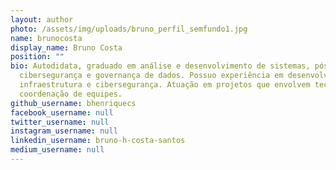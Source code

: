 ```yaml
---
layout: author
photo: /assets/img/uploads/bruno_perfil_semfundo1.jpg
name: brunocosta
display_name: Bruno Costa
position: ""
bio: Autodidata, graduado em análise e desenvolvimento de sistemas, pós-graduando em
  cibersegurança e governança de dados. Possuo experiência em desenvolvimento,
  infraestrutura e cibersegurança. Atuação em projetos que envolvem tecnologia e
  coordenação de equipes.
github_username: bhenriquecs
facebook_username: null
twitter_username: null
instagram_username: null
linkedin_username: bruno-h-costa-santos
medium_username: null
---
```

